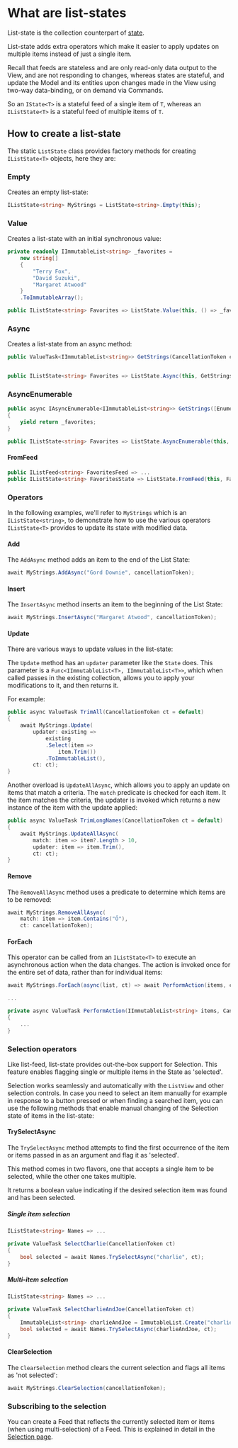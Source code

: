 ﻿---
uid: Uno.Extensions.Mvux.ListStates
---

# What are list-states

List-state is the collection counterpart of [state](xref:Uno.Extensions.Mvux.States).

List-state adds extra operators which make it easier to apply updates on multiple items instead of just a single item.

Recall that feeds are stateless and are only read-only data output to the View, and are not responding to changes, whereas states are stateful, and update the Model and its entities upon changes made in the View using two-way data-binding, or on demand via Commands.

So an `IState<T>` is a stateful feed of a single item of `T`, whereas an `IListState<T>` is a stateful feed of multiple items of `T`.

## How to create a list-state

The static `ListState` class provides factory methods for creating `IListState<T>` objects, here they are:

### Empty

Creates an empty list-state:

```csharp
IListState<string> MyStrings = ListState<string>.Empty(this);
```

### Value

Creates a list-state with an initial synchronous value:

```csharp
private readonly IImmutableList<string> _favorites =
    new string[]
    {
        "Terry Fox",
        "David Suzuki",
        "Margaret Atwood"
    }
    .ToImmutableArray();

public IListState<string> Favorites => ListState.Value(this, () => _favorites);
```

### Async

Creates a list-state from an async method:

```csharp
public ValueTask<IImmutableList<string>> GetStrings(CancellationToken ct) => new(_favorites);


public IListState<string> Favorites => ListState.Async(this, GetStrings);
```

### AsyncEnumerable

```csharp
public async IAsyncEnumerable<IImmutableList<string>> GetStrings([EnumeratorCancellation] CancellationToken ct)
{
    yield return _favorites;
}

public IListState<string> Favorites => ListState.AsyncEnumerable(this, GetStrings);
```

#### FromFeed

```csharp
public IListFeed<string> FavoritesFeed => ...
public IListState<string> FavoritesState => ListState.FromFeed(this, FavoritesFeed);
```

### Operators

In the following examples, we'll refer to `MyStrings` which is an `IListState<string>`, to demonstrate how to use the various operators `IListState<T>` provides to update its state with modified data.

#### Add

The `AddAsync` method adds an item to the end of the List State:

```csharp
await MyStrings.AddAsync("Gord Downie", cancellationToken);
```

#### Insert

The `InsertAsync` method inserts an item to the beginning of the List State:

```csharp
await MyStrings.InsertAsync("Margaret Atwood", cancellationToken);
```

#### Update

There are various ways to update values in the list-state:

The `Update` method has an `updater` parameter like the `State` does.
This parameter is a `Func<IImmutableList<T>, IImmutableList<T>>`, which when called passes in the existing collection, allows you to apply your modifications to it, and then returns it.

For example:

```csharp
public async ValueTask TrimAll(CancellationToken ct = default)
{
    await MyStrings.Update(
        updater: existing =>
            existing
            .Select(item =>
                item.Trim())
            .ToImmutableList(),
        ct: ct);
}
```

Another overload is `UpdateAllAsync`, which allows you to apply an update on items that match a criteria. The `match` predicate is checked for each item. It the item matches the criteria, the updater is invoked which returns a new instance of the item with the update applied:

```csharp
public async ValueTask TrimLongNames(CancellationToken ct = default)
{
    await MyStrings.UpdateAllAsync(
        match: item => item?.Length > 10,
        updater: item => item.Trim(),
        ct: ct);
}
```

#### Remove

The `RemoveAllAsync` method uses a predicate to determine which items are to be removed:

```csharp
await MyStrings.RemoveAllAsync(
    match: item => item.Contains("Ő"),
    ct: cancellationToken);
```

#### ForEach

This operator can be called from an `IListState<T>` to execute an asynchronous action when the data changes. The action is invoked once for the entire set of data, rather than for individual items:

```csharp
await MyStrings.ForEach(async(list, ct) => await PerformAction(items, ct));

...

private async ValueTask PerformAction(IImmutableList<string> items, CancellationToken ct)
{
    ...
}

```

### Selection operators

Like list-feed, list-state provides out-the-box support for Selection.
This feature enables flagging single or multiple items in the State as 'selected'.

Selection works seamlessly and automatically with the `ListView` and other selection controls.
In case you need to select an item manually for example in response to a button pressed or when finding a searched item, you can use the following methods that enable manual changing of the Selection state of items in the list-state:

#### TrySelectAsync

The `TrySelectAsync` method attempts to find the first occurrence of the item or items passed in as an argument and flag it as 'selected'.

This method comes in two flavors, one that accepts a single item to be selected, while the other one takes multiple.

It returns a boolean value indicating if the desired selection item was found and has been selected.

##### Single item selection

```csharp
IListState<string> Names => ...

private ValueTask SelectCharlie(CancellationToken ct)
{
    bool selected = await Names.TrySelectAsync("charlie", ct);
}
```

##### Multi-item selection

```csharp
IListState<string> Names => ...

private ValueTask SelectCharlieAndJoe(CancellationToken ct)
{
    ImmutableList<string> charlieAndJoe = ImmutableList.Create("charlie", "joe");
    bool selected = await Names.TrySelectAsync(charlieAndJoe, ct);
}
```

#### ClearSelection

The `ClearSelection` method clears the current selection and flags all items as 'not selected':

```csharp
await MyStrings.ClearSelection(cancellationToken);
```

### Subscribing to the selection

You can create a Feed that reflects the currently selected item or items (when using multi-selection) of a Feed.
This is explained in detail in the [Selection page](xref:Uno.Extensions.Mvux.Advanced.Selection).
